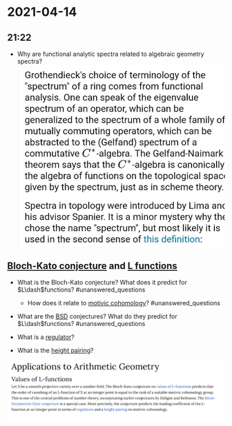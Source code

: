 # 2021-04-14

## 21:22

- Why are functional analytic spectra related to algebraic geometry spectra?
![image_2021-04-14-21-22-30](figures/image_2021-04-14-21-22-30.png)

## [Bloch-Kato conjecture](Bloch-Kato%20conjecture) and [L functions](L%20function)

- What is the Bloch-Kato conjecture?
  What does it predict for $L\dash$functions?
	#unanswered_questions 
  - How does it relate to [motivic cohomology](motivic%20cohomology)?
	#unanswered_questions
 
- What are the [BSD](../zettelkasten/Birch%20and%20Swinnerton-Dyer%20conjecture.md) conjectures?
  What do they predict for $L\dash$functions?
	#unanswered_questions 
- What is a [regulator](regulator)?
- What is the [height pairing](height%20pairing)?

![image_2021-04-14-22-15-54](figures/image_2021-04-14-22-15-54.png)

